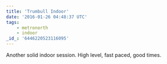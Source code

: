 ```yaml
---
title: 'Trumbull Indoor'
date: '2016-01-26 04:48:37 UTC'
tags:
    - metronorth
    - indoor
_id_: '6446220523116095'
---
```


Another solid indoor session. High level, fast paced, good times.
